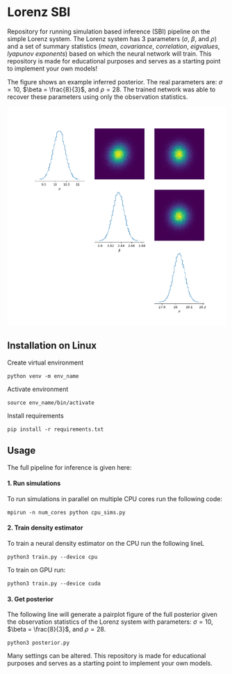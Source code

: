 # Lorenz SBI
Repository for running simulation based inference (SBI) pipeline on the simple Lorenz system. The Lorenz system has 3 parameters ($\sigma$, $\beta$, and $\rho$) and a set of summary statistics (*mean*, *covariance*, *correlation*, *eigvalues*, *lyapunov exponents*) based on which the neural network will train.
This repository is made for educational purposes and serves as a starting point to implement your own models!

The figure shows an example inferred posterior. The real parameters are: $\sigma = 10$, $\beta = \frac{8}{3}$, and $\rho = 28$. The trained network was able to recover these parameters using only the observation statistics.

![example pairplot](png/pairplot.png)


## Installation on Linux
Create virtual environment
```
python venv -m env_name
```

Activate environment
```
source env_name/bin/activate
```

Install requirements
```
pip install -r requirements.txt
```

## Usage
The full pipeline for inference is given here:

#### 1. Run simulations
To run simulations in parallel on multiple CPU cores run the following code:
```
mpirun -n num_cores python cpu_sims.py
```

#### 2. Train density estimator
To train a neural density estimator on the CPU run the following lineL
```
python3 train.py --device cpu
```
To train on GPU run:
```
python3 train.py --device cuda
```

#### 3. Get posterior
The following line will generate a pairplot figure of the full posterior given the observation statistics of the Lorenz system with parameters: $\sigma = 10$, $\beta = \frac{8}{3}$, and $\rho = 28$.
```
python3 posterior.py
```

Many settings can be altered. This repository is made for educational purposes and serves as a starting point to implement your own models.